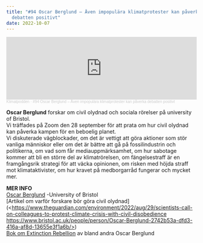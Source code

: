 ```yaml
---
title: "#94 Oscar Berglund – Även impopulära klimatprotester kan påverka
  debatten positivt"
date: 2022-10-07
---
```

<iframe width="100%" height="166" scrolling="no" frameborder="no" allow="autoplay" src="https://w.soundcloud.com/player/?url=https%3A//api.soundcloud.com/tracks/1358753854&color=%233d7745&auto_play=false&hide_related=false&show_comments=true&show_user=true&show_reposts=false&show_teaser=true"></iframe><div style="font-size: 10px; color: #cccccc;line-break: anywhere;word-break: normal;overflow: hidden;white-space: nowrap;text-overflow: ellipsis; font-family: Interstate,Lucida Grande,Lucida Sans Unicode,Lucida Sans,Garuda,Verdana,Tahoma,sans-serif;font-weight: 100;"><a href="https://soundcloud.com/klimatpodden" title="Klimatpodden" target="_blank" style="color: #cccccc; text-decoration: none;">Klimatpodden</a> · <a href="https://soundcloud.com/klimatpodden/94-oscar-berglund-aven-impopulara-klimatprotester-kan-paverka-debatten-positivt" title="#94 Oscar Berglund – Även impopulära klimatprotester kan påverka debatten positivt" target="_blank" style="color: #cccccc; text-decoration: none;">#94 Oscar Berglund – Även impopulära klimatprotester kan påverka debatten positivt</a></div>

**Oscar Berglund** forskar om civil olydnad och sociala rörelser på university of Bristol.\
Vi träffades på Zoom den 28 september för att prata om hur civil olydnad kan påverka kampen för en beboelig planet. \
Vi diskuterade vägblockader, om det är vettigt att göra aktioner som stör vanliga människor eller om det är bättre att gå på fossilindustrin och politikerna, om vad som får mediauppmärksamhet, om hur sabotage kommer att bli en större del av klimatrörelsen, om fängelsestraff är en framgångsrik strategi för att väcka opinionen, om risken med höjda straff mot klimataktivister, om hur kravet på medborgarråd fungerar och mycket mer.

**M﻿ER INFO**\
[O﻿scar Berglund](https://www.bristol.ac.uk/people/person/Oscar-Berglund-2742b53a-dfd3-416a-af8d-13655e3f1a6b/) -University of Bristol\
[A﻿rtikel om varför forskare bör göra civil olydnad](<https://www.theguardian.com/environment/2022/aug/29/scientists-call-on-colleagues-to-protest-climate-crisis-with-civil-disobedience
https://www.bristol.ac.uk/people/person/Oscar-Berglund-2742b53a-dfd3-416a-af8d-13655e3f1a6b/>)\
[B﻿ok om Extinction Rebellion](https://link.springer.com/book/10.1007/978-3-030-48359-3) av bland andra Oscar Berglund